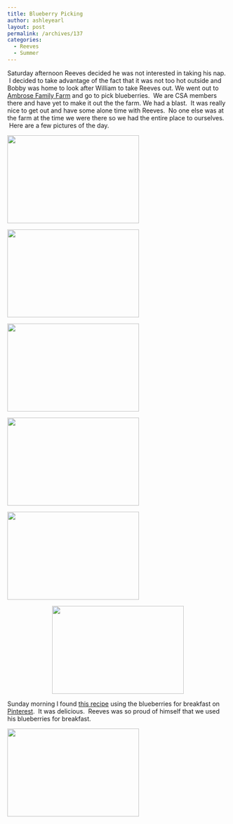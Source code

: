 ```yaml
---
title: Blueberry Picking
author: ashleyearl
layout: post
permalink: /archives/137
categories:
  - Reeves
  - Summer
---
```

Saturday afternoon Reeves decided he was not interested in taking his nap.  I decided to take advantage of the fact that it was not too hot outside and Bobby was home to look after William to take Reeves out. We went out to [Ambrose Family Farm][1] and go to pick blueberries.  We are CSA members there and have yet to make it out the the farm. We had a blast.  It was really nice to get out and have some alone time with Reeves.  No one else was at the farm at the time we were there so we had the entire place to ourselves.  Here are a few pictures of the day.

[<img class="aligncenter size-medium wp-image-150" title="DSC_0441" src="http://bobbyearl.com/ashley/wp-content/uploads/2011/07/DSC_0441-300x200.jpg" alt="" width="300" height="200" />][2]

[<img class="aligncenter size-medium wp-image-149" title="DSC_0440" src="http://bobbyearl.com/ashley/wp-content/uploads/2011/07/DSC_0440-300x200.jpg" alt="" width="300" height="200" />][3]

[<img class="aligncenter size-medium wp-image-148" title="DSC_0439" src="http://bobbyearl.com/ashley/wp-content/uploads/2011/07/DSC_0439-300x200.jpg" alt="" width="300" height="200" />][4]

[<img class="aligncenter size-medium wp-image-143" title="DSC_0434" src="http://bobbyearl.com/ashley/wp-content/uploads/2011/07/DSC_0434-300x200.jpg" alt="" width="300" height="200" />][5]

[<img class="aligncenter size-medium wp-image-139" title="DSC_0430" src="http://bobbyearl.com/ashley/wp-content/uploads/2011/07/DSC_0430-300x200.jpg" alt="" width="300" height="200" />][6]

<p style="text-align: center;">
  <a href="http://bobbyearl.com/ashley/wp-content/uploads/2011/07/DSC_0429.jpg"><img class="size-medium wp-image-138 aligncenter" title="DSC_0429" src="http://bobbyearl.com/ashley/wp-content/uploads/2011/07/DSC_0429-300x200.jpg" alt="" width="300" height="200" /></a>
</p>

<p style="text-align: left;">
  Sunday morning I found <a href="http://www.alexandracooks.com/2011/06/29/buttermilk-blueberry-breakfast-cake/">this recipe</a> using the blueberries for breakfast on <a href="http://www.pinterest.com">Pinterest</a>.  It was delicious.  Reeves was so proud of himself that we used his blueberries for breakfast.
</p>

<p style="text-align: left;">
  <a href="http://bobbyearl.com/ashley/wp-content/uploads/2011/07/DSC_0444.jpg"><img class="aligncenter size-medium wp-image-152" title="DSC_0444" src="http://bobbyearl.com/ashley/wp-content/uploads/2011/07/DSC_0444-300x200.jpg" alt="" width="300" height="200" /></a>
</p>

 [1]: http://www.stonofarmmarket.com/AmbroseFamilyFarm.html
 [2]: http://bobbyearl.com/ashley/wp-content/uploads/2011/07/DSC_0441.jpg
 [3]: http://bobbyearl.com/ashley/wp-content/uploads/2011/07/DSC_0440.jpg
 [4]: http://bobbyearl.com/ashley/wp-content/uploads/2011/07/DSC_0439.jpg
 [5]: http://bobbyearl.com/ashley/wp-content/uploads/2011/07/DSC_0434.jpg
 [6]: http://bobbyearl.com/ashley/wp-content/uploads/2011/07/DSC_0430.jpg